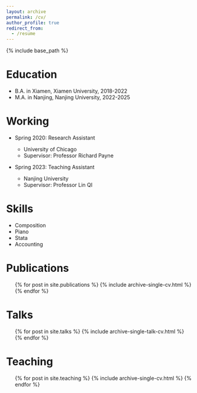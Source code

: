 ```yaml
---
layout: archive
permalink: /cv/
author_profile: true
redirect_from:
  - /resume
---
```


{% include base_path %}

Education
======
* B.A. in Xiamen, Xiamen University, 2018-2022
* M.A. in Nanjing, Nanjing University, 2022-2025
  

Working
======
* Spring 2020: Research Assistant
  * University of Chicago
  * Supervisor: Professor Richard Payne

* Spring 2023: Teaching Assistant
  * Nanjing University
  * Supervisor: Professor Lin QI

Skills
======
* Composition
* Piano
* Stata
* Accounting

Publications
======
  <ul>{% for post in site.publications %}
    {% include archive-single-cv.html %}
  {% endfor %}</ul>
  
Talks
======
  <ul>{% for post in site.talks %}
    {% include archive-single-talk-cv.html %}
  {% endfor %}</ul>
  
Teaching
======
  <ul>{% for post in site.teaching %}
    {% include archive-single-cv.html %}
  {% endfor %}</ul>
  
